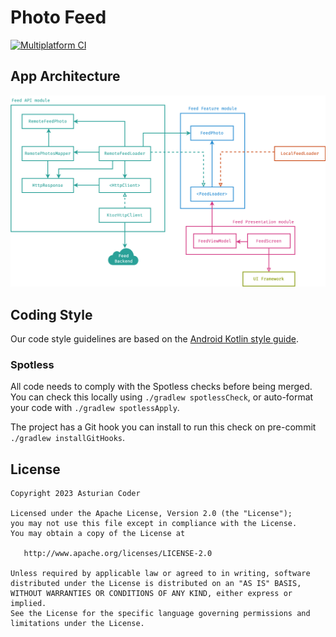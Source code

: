 # Photo Feed

[![Multiplatform CI](https://github.com/asturiancoder/photo-feed/actions/workflows/multiplatform_ci.yml/badge.svg)](https://github.com/asturiancoder/photo-feed/actions/workflows/multiplatform_ci.yml)

## App Architecture

<p align="center">
    <img src="https://raw.githubusercontent.com/asturiancoder/photo-feed/main/assets/architecture.png" />
</p>

## Coding Style

Our code style guidelines are based on the [Android Kotlin style guide](https://developer.android.com/kotlin/style-guide).


### Spotless

All code needs to comply with the Spotless checks before being merged. You can check this locally using `./gradlew spotlessCheck`, or auto-format your code with `./gradlew spotlessApply`.

The project has a Git hook you can install to run this check on pre-commit `./gradlew installGitHooks`.

## License
```
Copyright 2023 Asturian Coder

Licensed under the Apache License, Version 2.0 (the "License");
you may not use this file except in compliance with the License.
You may obtain a copy of the License at

   http://www.apache.org/licenses/LICENSE-2.0

Unless required by applicable law or agreed to in writing, software
distributed under the License is distributed on an "AS IS" BASIS,
WITHOUT WARRANTIES OR CONDITIONS OF ANY KIND, either express or implied.
See the License for the specific language governing permissions and
limitations under the License.
```
